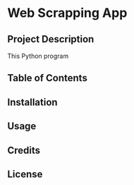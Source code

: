# Web Scrapping App

## Project Description
This Python program 

## Table of Contents

## Installation

## Usage

## Credits

## License 
